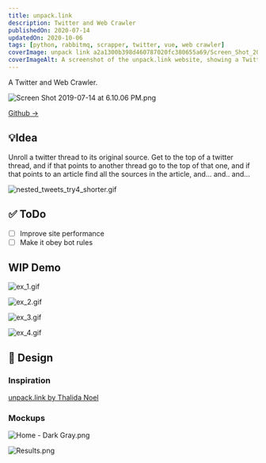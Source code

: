 ```yaml
---
title: unpack.link
description: Twitter and Web Crawler
publishedOn: 2020-07-14
updatedOn: 2020-10-06
tags: [python, rabbitmq, scrapper, twitter, vue, web crawler]
coverImage: unpack link a2a1300b398d460787020fc380655a69/Screen_Shot_2019-07-14_at_6.10.06_PM.png
coverImageAlt: A screenshot of the unpack.link website, showing a Twitter thread and its sources
---
```


A Twitter and Web Crawler.

![Screen Shot 2019-07-14 at 6.10.06 PM.png](unpack%20link%20a2a1300b398d460787020fc380655a69/Screen_Shot_2019-07-14_at_6.10.06_PM.png)

[Github →](https://github.com/thalida/unpack.link)

## 💡Idea

Unroll a twitter thread to its original source. Get to the top of a twitter thread, and if that points to another thread go to the top of that one, and if that points to an article find all the sources in the article, and... and.. and...

![nested_tweets_try4_shorter.gif](unpack%20link%20a2a1300b398d460787020fc380655a69/nested_tweets_try4_shorter.gif)

## ✅ ToDo

- [ ]  Improve site performance
- [ ]  Make it obey bot rules

## WIP Demo

![ex_1.gif](unpack%20link%20a2a1300b398d460787020fc380655a69/ex_1.gif)

![ex_2.gif](unpack%20link%20a2a1300b398d460787020fc380655a69/ex_2.gif)

![ex_3.gif](unpack%20link%20a2a1300b398d460787020fc380655a69/ex_3.gif)

![ex_4.gif](unpack%20link%20a2a1300b398d460787020fc380655a69/ex_4.gif)

## 🎨 Design

### Inspiration

[unpack.link by Thalida Noel](https://dribbble.com/thalida/collections/1735010-unpack-link)

### Mockups

![Home - Dark Gray.png](unpack%20link%20a2a1300b398d460787020fc380655a69/Home_-_Dark_Gray.png)

![Results.png](unpack%20link%20a2a1300b398d460787020fc380655a69/Results.png)
